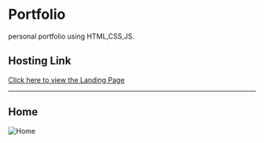 # Portfolio
 personal portfolio using HTML,CSS,JS.

## Hosting Link
[Click here to view the Landing Page](https://bhargavsaiakula.github.io/Portfolio/)

---

## Home
![Home](https://github.com/BhargavSaiAkula/Portfolio/blob/main/assets/images/porfoilo.PNG)
